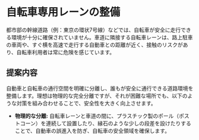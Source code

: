 # 自転車専用レーンの整備

都市部の幹線道路（例：東京の環状7号線）などでは、自転車が安全に走行できる環境が十分に確保されていません。車道に隣接する自転車レーンは、路上駐車の車両や、すぐ横を高速で走行する自動車との距離が近く、接触のリスクがあり、自転車利用者は常に危険を感じています。

## 提案内容

自動車と自転車の通行空間を明確に分離し、誰もが安全に通行できる道路環境を整備します。理想は物理的な完全分離ですが、それが困難な場所でも、以下のような対策を組み合わせることで、安全性を大きく向上させます。

*   **物理的な分離:** 自転車レーンと車道の間に、プラスチック製のポール（ポストコーン）を連続して設置したり、縁石のような少しの段差を設けたりすることで、自動車の誤進入を防ぎ、自転車の安全領域を確保します。